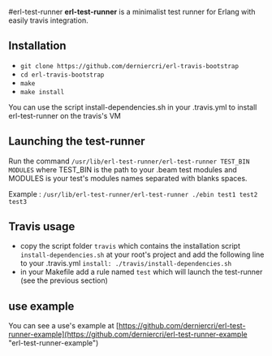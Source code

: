 #erl-test-runner
**erl-test-runner** is a minimalist test runner for Erlang with easily travis integration. 

## Installation

*    `git clone https://github.com/derniercri/erl-travis-bootstrap`
*    `cd erl-travis-bootstrap`
*    `make`
*    `make install`

You can use the script install-dependencies.sh in your .travis.yml to install erl-test-runner on the travis's VM

## Launching the test-runner

Run the command `/usr/lib/erl-test-runner/erl-test-runner TEST_BIN MODULES` where TEST_BIN is the path to your .beam test modules and MODULES is your test's modules names separated with blanks spaces.

Example : `/usr/lib/erl-test-runner/erl-test-runner ./ebin test1 test2 test3`

## Travis usage

* copy the script folder `travis` which contains the installation script `install-dependencies.sh` at your root's project and add the following line to your .travis.yml `install: ./travis/install-dependencies.sh`
* in your Makefile add a rule named `test` which will launch the test-runner (see the previous section)


## use example
You can see a use's example at [https://github.com/derniercri/erl-test-runner-example](https://github.com/derniercri/erl-test-runner-example "erl-test-runner-example")
